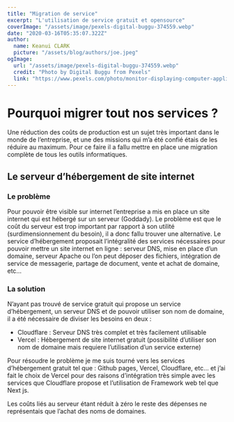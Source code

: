 ```yaml
---
title: "Migration de service"
excerpt: "L'utilisation de service gratuit et opensource"
coverImage: "/assets/image/pexels-digital-buggu-374559.webp"
date: "2020-03-16T05:35:07.322Z"
author:
  name: Keanui CLARK
  picture: "/assets/blog/authors/joe.jpeg"
ogImage:
  url: "/assets/image/pexels-digital-buggu-374559.webp"
  credit: "Photo by Digital Buggu from Pexels"
  link: "https://www.pexels.com/photo/monitor-displaying-computer-application-374559/?utm_content=attributionCopyText&utm_medium=referral&utm_source=pexels"
---
```


# Pourquoi migrer tout nos services ?

Une réduction des coûts de production est un sujet très important dans le monde de l’entreprise, et une des missions qui m’a été confié étais de les réduire au maximum.
Pour ce faire il a fallu mettre en place une migration complète de tous les outils informatiques.

## Le serveur d’hébergement de site internet

### Le problème

Pour pouvoir être visible sur internet l’entreprise a mis en place un site internet qui est hébergé sur un serveur (Goddady). Le problème est que le coût du serveur est trop important par rapport à son utilité (surdimensionnement du besoin), il a donc fallu trouver une alternative.
Le service d’hébergement proposait l’intégralité des services nécessaires pour pouvoir mettre un site internet en ligne : serveur DNS, mise en place d’un domaine, serveur Apache ou l’on peut déposer des fichiers, intégration de service de messagerie, partage de document, vente et achat de domaine, etc…

### La solution

N’ayant pas trouvé de service gratuit qui propose un service d’hébergement, un serveur DNS et de pouvoir utiliser son nom de domaine, il a été nécessaire de diviser les besoins en deux :

- Cloudflare : Serveur DNS très complet et très facilement utilisable
- Vercel : Hébergement de site internet gratuit (possibilité d’utiliser son nom de domaine mais requiere l’utilisation d’un service externe)

Pour résoudre le problème je me suis tourné vers les services d’hébergement gratuit tel que : Github pages, Vercel, Cloudflare, etc… et j’ai fait le choix de Vercel pour des raisons d’intégration très simple avec les services que Cloudflare propose et l’utilisation de Framework web tel que Next js.

Les coûts liés au serveur étant réduit à zéro le reste des dépenses ne représentais que l’achat des noms de domaines.
